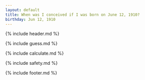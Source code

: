 ```yaml
---
layout: default
title: When was I conceived if I was born on June 12, 1910?
birthday: Jun 12, 1910
---
```


{% include header.md %}

{% include guess.md %}

{% include calculate.md %}

{% include safety.md %}

{% include footer.md %}



